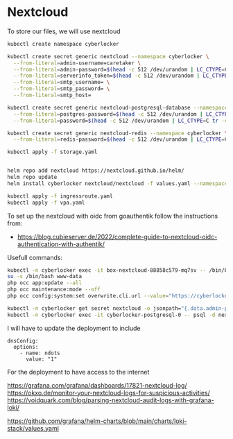 # Nextcloud

To store our files, we will use nextcloud

``` bash
kubectl create namespace cyberlocker

kubectl create secret generic nextcloud --namespace cyberlocker \
  --from-literal=admin-username=caretaker \
  --from-literal=admin-password=$(head -c 512 /dev/urandom | LC_CTYPE=C tr -cd 'a-zA-Z0-9' | head -c 64) \
  --from-literal=serverinfo_token=$(head -c 512 /dev/urandom | LC_CTYPE=C tr -cd 'a-zA-Z0-9' | head -c 64) \
  --from-literal=smtp_username= \
  --from-literal=smtp_password= \
  --from-literal=smtp_host=

kubectl create secret generic nextcloud-postgresql-database --namespace cyberlocker \
  --from-literal=postgres-password=$(head -c 512 /dev/urandom | LC_CTYPE=C tr -cd 'a-zA-Z0-9' | head -c 64) \
  --from-literal=password=$(head -c 512 /dev/urandom | LC_CTYPE=C tr -cd 'a-zA-Z0-9' | head -c 64)

kubectl create secret generic nextcloud-redis --namespace cyberlocker \
  --from-literal=redis-password=$(head -c 512 /dev/urandom | LC_CTYPE=C tr -cd 'a-zA-Z0-9' | head -c 64) 

kubectl apply -f storage.yaml


helm repo add nextcloud https://nextcloud.github.io/helm/
helm repo update
helm install cyberlocker nextcloud/nextcloud -f values.yaml --namespace cyberlocker --version 6.1.1

kubectl apply -f ingressroute.yaml
kubectl apply -f vpa.yaml
```

To set up the nextcloud with oidc from goauthentik follow the instructions from:

* https://blog.cubieserver.de/2022/complete-guide-to-nextcloud-oidc-authentication-with-authentik/


Usefull commands:

```sh
kubectl -n cyberlocker exec -it box-nextcloud-88858c579-mq7sv -- /bin/bash
su -s /bin/bash www-data
php occ app:update --all
php occ maintenance:mode --off 
php occ config:system:set overwrite.cli.url --value="https://cyberlocker.anagno.dev"

kubectl -n cyberlocker get secret nextcloud -o jsonpath="{.data.admin-password}" | base64 -d
kubectl -n cyberlocker exec -it cyberlocker-postgresql-0 -- psql -d nextcloud -U nextcloud
```

I will have to update the deployment to include 

```
dnsConfig:
  options:
    - name: ndots
      value: "1"
```

For the deployment to have access to the internet


https://grafana.com/grafana/dashboards/17821-nextcloud-log/
https://okxo.de/monitor-your-nextcloud-logs-for-suspicious-activities/
https://voidquark.com/blog/parsing-nextcloud-audit-logs-with-grafana-loki/

https://github.com/grafana/helm-charts/blob/main/charts/loki-stack/values.yaml